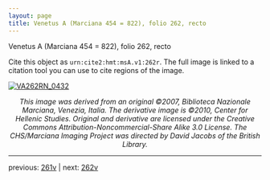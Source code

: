 ```yaml
---
layout: page
title: Venetus A (Marciana 454 = 822), folio 262, recto
---
```


Venetus A (Marciana 454 = 822), folio 262, recto

Cite this object as `urn:cite2:hmt:msA.v1:262r`.  The full image is linked to a citation tool you can use to cite regions of the image.

[![VA262RN_0432](http://www.homermultitext.org/iipsrv?IIIF=/project/homer/pyramidal/deepzoom/hmt/vaimg/2017a/VA262RN_0432.tif/full/800,/0/default.jpg)](http://www.homermultitext.org/ict2/?urn=urn:cite2:hmt:vaimg.2017a:VA262RN_0432) 

<p style="text-align: center; font-style: italic;">This image was derived from an original ©2007, Biblioteca Nazionale Marciana, Venezia, Italia. The derivative image is ©2010, Center for Hellenic Studies. Original and derivative are licensed under the Creative Commons Attribution-Noncommercial-Share Alike 3.0 License. The CHS/Marciana Imaging Project was directed by David Jacobs of the British Library.</p>

---

previous: [261v](../261v/) | next: [262v](../262v/)